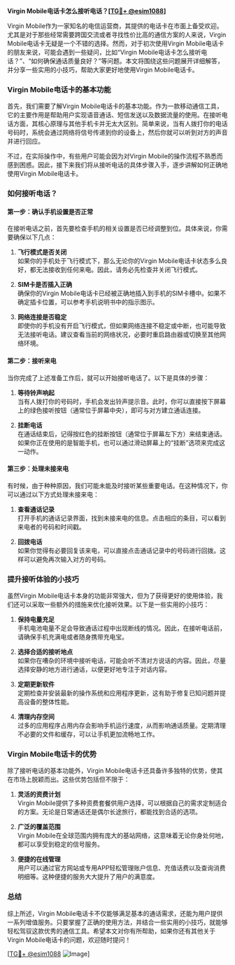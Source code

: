 **Virgin Mobile电话卡怎么接听电话？[[TG💪+ @esim1088](https://t.me/s/esim1088)]**

Virgin Mobile作为一家知名的电信运营商，其提供的电话卡在市面上备受欢迎。尤其是对于那些经常需要跨国交流或者寻找性价比高的通信方案的人来说，Virgin Mobile电话卡无疑是一个不错的选择。然而，对于初次使用Virgin Mobile电话卡的朋友来说，可能会遇到一些疑问，比如“Virgin Mobile电话卡怎么接听电话？”、“如何确保通话质量良好？”等问题。本文将围绕这些问题展开详细解答，并分享一些实用的小技巧，帮助大家更好地使用Virgin Mobile电话卡。

### Virgin Mobile电话卡的基本功能

首先，我们需要了解Virgin Mobile电话卡的基本功能。作为一款移动通信工具，它的主要作用是帮助用户实现语音通话、短信发送以及数据流量的使用。在接听电话方面，其核心原理与其他手机卡并无太大区别。简单来说，当有人拨打你的电话号码时，系统会通过网络将信号传递到你的设备上，然后你就可以听到对方的声音并进行回应。

不过，在实际操作中，有些用户可能会因为对Virgin Mobile的操作流程不熟悉而感到困惑。因此，接下来我们将从接听电话的具体步骤入手，逐步讲解如何正确地使用Virgin Mobile电话卡。

### 如何接听电话？

#### 第一步：确认手机设置是否正常

在接听电话之前，首先要检查手机的相关设置是否已经调整到位。具体来说，你需要确保以下几点：

1. **飞行模式是否关闭**  
   如果你的手机处于飞行模式下，那么无论你的Virgin Mobile电话卡状态多么良好，都无法接收到任何来电。因此，请务必先检查并关闭飞行模式。

2. **SIM卡是否插入正确**  
   确保你的Virgin Mobile电话卡已经被正确地插入到手机的SIM卡槽中。如果不确定插卡位置，可以参考手机说明书中的指示图示。

3. **网络连接是否稳定**  
   即使你的手机没有开启飞行模式，但如果网络连接不稳定或中断，也可能导致无法接听电话。建议查看当前的网络状况，必要时重启路由器或切换至其他网络环境。

#### 第二步：接听来电

当你完成了上述准备工作后，就可以开始接听电话了。以下是具体的步骤：

1. **等待铃声响起**  
   当有人拨打你的号码时，手机会发出铃声提示音。此时，你可以直接按下屏幕上的绿色接听按钮（通常位于屏幕中央），即可与对方建立通话连接。

2. **挂断电话**  
   在通话结束后，记得按红色的挂断按钮（通常位于屏幕左下方）来结束通话。如果你正在使用的是智能手机，也可以通过滑动屏幕上的“挂断”选项来完成这一动作。

#### 第三步：处理未接来电

有时候，由于种种原因，我们可能未能及时接听某些重要电话。在这种情况下，你可以通过以下方式处理未接来电：

1. **查看通话记录**  
   打开手机的通话记录界面，找到未接来电的信息。点击相应的条目，可以看到来电者的号码和时间戳。

2. **回拨电话**  
   如果你觉得有必要回复该来电，可以直接点击通话记录中的号码进行回拨。这样可以避免再次输入对方的号码。

### 提升接听体验的小技巧

虽然Virgin Mobile电话卡本身的功能非常强大，但为了获得更好的使用体验，我们还可以采取一些额外的措施来优化接听效果。以下是一些实用的小技巧：

1. **保持电量充足**  
   手机电池电量不足会导致通话过程中出现断线的情况。因此，在接听电话前，请确保手机充满电或者随身携带充电宝。

2. **选择合适的接听地点**  
   如果你在嘈杂的环境中接听电话，可能会听不清对方说话的内容。因此，尽量选择安静的地方进行通话，以便更好地专注于对话内容。

3. **定期更新软件**  
   定期检查并安装最新的操作系统和应用程序更新，这有助于修复已知问题并提高设备的整体性能。

4. **清理内存空间**  
   过多的应用程序占用内存会影响手机运行速度，从而影响通话质量。定期清理不必要的文件和缓存，可以让手机更加流畅地工作。

### Virgin Mobile电话卡的优势

除了接听电话的基本功能外，Virgin Mobile电话卡还具备许多独特的优势，使其在市场上脱颖而出。这些优势包括但不限于：

1. **灵活的资费计划**  
   Virgin Mobile提供了多种资费套餐供用户选择，可以根据自己的需求定制适合的方案。无论是日常通话还是偶尔长途旅行，都能找到合适的选项。

2. **广泛的覆盖范围**  
   Virgin Mobile在全球范围内拥有庞大的基站网络，这意味着无论你身处何地，都可以享受到稳定的信号服务。

3. **便捷的在线管理**  
   用户可以通过官方网站或专用APP轻松管理账户信息、充值话费以及查询消费明细等。这种便捷的服务大大提升了用户的满意度。

### 总结

综上所述，Virgin Mobile电话卡不仅能够满足基本的通话需求，还能为用户提供一系列增值服务。只要掌握了正确的使用方法，并结合一些实用的小技巧，就能够轻松驾驭这款优秀的通信工具。希望本文对你有所帮助，如果你还有其他关于Virgin Mobile电话卡的问题，欢迎随时提问！

[[TG💪+ @esim1088](https://t.me/s/esim1088) ![Image](https://i.postimg.cc/4NQfJmqS/Snipaste-2025-05-13-00-14-12.png)]
